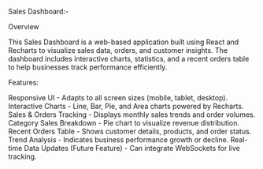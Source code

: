 Sales Dashboard:-

Overview

This Sales Dashboard is a web-based application built using React and Recharts to visualize sales data, orders, and customer insights.
The dashboard includes interactive charts, statistics, and a recent orders table to help businesses track performance efficiently.

Features:

 Responsive UI - Adapts to all screen sizes (mobile, tablet, desktop).
  Interactive Charts - Line, Bar, Pie, and Area charts powered by Recharts.
  Sales & Orders Tracking - Displays monthly sales trends and order volumes.
  Category Sales Breakdown - Pie chart to visualize revenue distribution.
  Recent Orders Table - Shows customer details, products, and order status.
  Trend Analysis - Indicates business performance growth or decline.
  Real-time Data Updates (Future Feature) - Can integrate WebSockets for live tracking.
